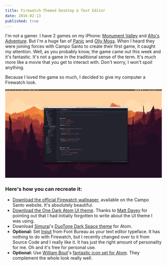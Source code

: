 ```yaml
---
title: Firewatch-Themed Desktop & Text Editor
date: 2016-02-13
published: true
---
```


I'm not a gamer. I have 2 games on my iPhone: [Monument Valley][monument] and [Alto's Adventure][alto]. But I'm a huge fan of [Panic][panic] and [Olly Moss][olly]. When I heard they were joining forces with Campo Santo to create their first game, it caught my attention. Well, as you probably know, the game came out this week and it's fantastic. It's not a game in the traditional sense of the term. It's much more like a movie that you get to interact with. Don't worry, I won't spoil anything.

Because I loved the game so much, I decided to give my computer a Firewatch look.

![](./firewatch-wallpaper.png)


### Here's how you can recreate it:

- [Download the official Firewatch wallpaper][wallpaper], available on the Campo Santo website. It's absolutely beautiful.
- [Download the One Dark Atom UI theme][ui]. Thanks to [Matt Davey][matt] for pointing out that I had initially forgotten to write about the UI theme I was using.
- Download [Simurai][simurai]'s [DuoTone Dark Space theme][theme] for Atom.
- **Optional:** Set [Input][input] from Font Bureau as your text editor typeface. It has nothing to do with Firewatch, but I recently changed over to it from Source Code and I really like it. It has just the right amount of personality for me. Oh and it's free for personal use.
- **Optional:** Use [William Bout][william]'s [fantastic icon set for Atom][icons]. They complement the whole look really well.

[monument]: http://www.monumentvalleygame.com
[alto]: http://altosadventure.com
[panic]: https://panic.com
[olly]: http://ollymoss.com
[wallpaper]: http://blog.camposanto.com/post/138965082204/firewatch-launch-wallpaper-when-we-redid-the
[theme]: https://atom.io/themes/duotone-dark-space-syntax
[simurai]: http://simurai.com/projects/2016/01/01/duotone-themes
[input]: http://input.fontbureau.com
[icons]: http://williambout.me/work/nucleon/
[ui]: https://github.com/atom/one-dark-ui
[matt]: https://twitter.com/mattdavey
[william]: https://twitter.com/williambout
